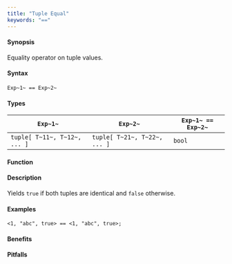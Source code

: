 ```yaml
---
title: "Tuple Equal"
keywords: "=="
---
```


#### Synopsis

Equality operator on tuple values.

#### Syntax

`Exp~1~ == Exp~2~`

#### Types


| `Exp~1~`                      |  `Exp~2~`                      | `Exp~1~ == Exp~2~` |
| --- | --- | --- |
| `tuple[ T~11~, T~12~, ... ]` |  `tuple[ T~21~, T~22~, ... ]` | `bool`              |


#### Function

#### Description

Yields `true` if both tuples are identical and `false` otherwise.

#### Examples

```rascal-shell
<1, "abc", true> == <1, "abc", true>;
```

#### Benefits

#### Pitfalls


